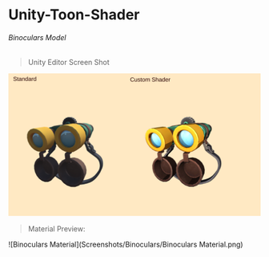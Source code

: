 # Unity-Toon-Shader
###### Binoculars Model

> Unity Editor Screen Shot

![Binoculars](Screenshots/Binoculars/Binoculars.png)

> Material Preview:

![Binoculars Material](Screenshots/Binoculars/Binoculars Material.png)
